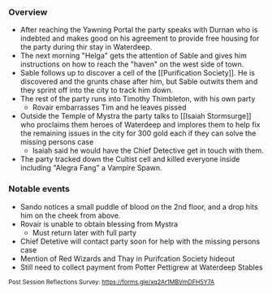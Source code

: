 ### Overview
- After reaching the Yawning Portal the party speaks with Durnan who is indebted and makes good on his agreement to provide free housing for the party during thir stay in Waterdeep.
- The next morning "Helga" gets the attention of Sable and gives him instructions on how to reach the "haven" on the west side of town.
- Sable follows up to discover a cell of the [[Purification Society]]. He is discovered and the grunts chase after him, but Sable outwits them and they sprint off into the city to track him down.
- The rest of the party runs into Timothy Thimbleton, with his own party
	- Rovair embarrasses Tim and he leaves pissed
- Outside the Temple of Mystra the party talks to [[Isaiah Stormsurge]] who proclaims them heroes of Waterdeep and implores them to help fix the remaining issues in the city for 300 gold each if they can solve the missing persons case
	- Isaiah said he would have the Chief Detective get in touch with them.
- The party tracked down the Cultist cell and killed everyone inside including "Alegra Fang" a Vampire Spawn.
### Notable events
- Sando notices a small puddle of blood on the 2nd floor, and a drop hits him on the cheek from above.
- Rovair is unable to obtain blessing from Mystra
	- Must return later with full party
- Chief Detetive will contact party soon for help with the missing persons case
- Mention of Red Wizards and Thay in Purifcation Society hideout
- Still need to collect payment from Potter Pettigrew at Waterdeep Stables

<small> Post Session Reflections Survey: https://forms.gle/xq2Ar1MBVmDFH5Y7A